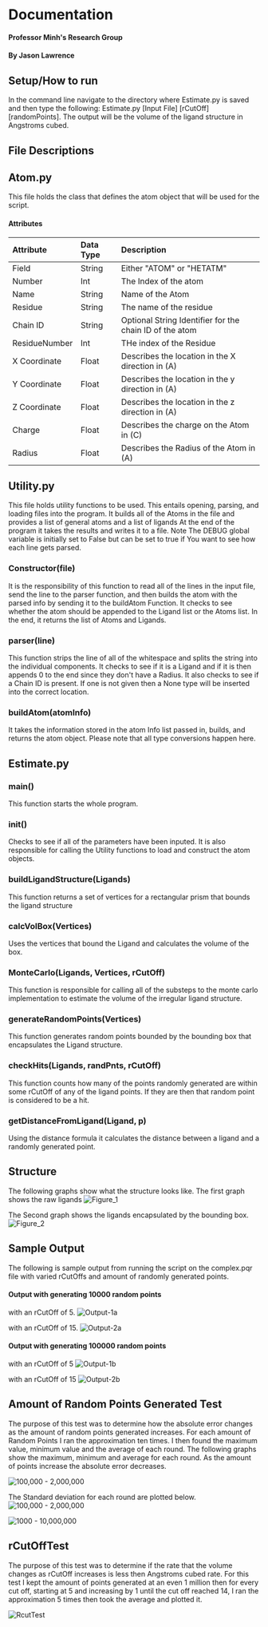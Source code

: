 # Documentation
#### Professor Minh's Research Group
#### By Jason Lawrence

## Setup/How to run
In the command line navigate to the directory where Estimate.py is saved and then type the following: Estimate.py [Input File] [rCutOff] [randomPoints].
The output will be the volume of the ligand structure in Angstroms cubed.

## File Descriptions

## Atom.py

This file holds the class that defines the atom object that will be used for the script.

#### Attributes
|Attribute|Data Type|Description|
|:--------|:--------|:----------|
|Field        |String   |Either "ATOM" or "HETATM" |
|Number       |Int      |The Index of the atom     |
|Name         |String   |Name of the Atom          |
|Residue      |String   |The name of the residue   |
|Chain ID     |String   |Optional String Identifier for the chain ID of the atom|
|ResidueNumber|Int      |THe index of the Residue  |
|X Coordinate |Float    |Describes the location in the X direction in (A)|
|Y Coordinate |Float    |Describes the location in the y direction in (A)|
|Z Coordinate |Float    |Describes the location in the z direction in (A)|
|Charge       |Float    |Describes the charge on the Atom in (C)|
|Radius       |Float    |Describes the Radius of the Atom in (A)|

## Utility.py

This file holds utility functions to be used. This entails opening, parsing, and loading files into the program.
It builds all of the Atoms in the file and provides a list of general atoms and a list of ligands
At the end of the program it takes the results and writes it to a file. Note The DEBUG global variable is initially set to False but can be set to true if You want to see how each line gets parsed.

### Constructor(file)
It is the responsibility of this function to read all of the lines in the input file, send the line to the parser function, and then builds the atom with the parsed info by sending it to the buildAtom Function. 
It checks to see whether the atom should be appended to the Ligand list or the Atoms list. 
In the end, it returns the list of Atoms and Ligands.

### parser(line)
This function strips the line of all of the whitespace and splits the string into the individual components.
It checks to see if it is a Ligand and if it is then appends 0 to the end since they don't have a Radius.
It also checks to see if a Chain ID is present. If one is not given then a None type will be inserted into the correct location.  

### buildAtom(atomInfo)
It takes the information stored in the atom Info list passed in, builds, and returns the atom object.
Please note that all type conversions happen here.

## Estimate.py

### main()
This function starts the whole program.

### init()
Checks to see if all of the parameters have been inputed. It is also responsible for calling the Utility functions to load and construct the atom objects.

### buildLigandStructure(Ligands)
This function returns a set of vertices for a rectangular prism that bounds the ligand structure

### calcVolBox(Vertices)
Uses the vertices that bound the Ligand and calculates the volume of the box.

### MonteCarlo(Ligands, Vertices, rCutOff)
This function is responsible for calling all of the substeps to the monte carlo implementation to estimate the volume of the irregular ligand structure. 

### generateRandomPoints(Vertices)
This function generates random points bounded by the bounding box that encapsulates the Ligand structure.

### checkHits(Ligands, randPnts, rCutOff)
This function counts how many of the points randomly generated are within some rCutOff of any of the ligand points. If they are then that random point is considered to be a hit. 

### getDistanceFromLigand(Ligand, p)
Using the distance formula it calculates the distance between a ligand and a randomly generated point.

## Structure
The following graphs show what the structure looks like. The first graph shows the raw ligands
![Figure_1](C:\Users\Jason\Desktop\Projects\Research\VolumeApprox\Documentation\Ligands.png)

The Second graph shows the ligands encapsulated by the bounding box.
![Figure_2](C:\Users\Jason\Desktop\Projects\Research\VolumeApprox\Documentation\Figure1.png)

## Sample Output
The following is sample output from running the script on the complex.pqr file with varied rCutOffs and amount of randomly generated points.

#### Output with generating 10000 random points
with an rCutOff of 5.
![Output-1a](C:\Users\Jason\Desktop\Projects\Research\VolumeApprox\Documentation\rCutOff-5.png)

with an rCutOff of 15.
![Output-2a](C:\Users\Jason\Desktop\Projects\Research\VolumeApprox\Documentation\rCutOff-15.png)

#### Output with generating 100000 random points
with an rCutOff of 5
![Output-1b](C:\Users\Jason\Desktop\Projects\Research\VolumeApprox\Documentation\rCutOff-5b.png)

with an rCutOff of 15
![Output-2b](C:\Users\Jason\Desktop\Projects\Research\VolumeApprox\Documentation\rCutOff-15b.png)

## Amount of Random Points Generated Test
The purpose of this test was to determine how the absolute error changes as the amount of random points generated increases. 
For each amount of Random Points I ran the approximation ten times. I then found the maximum value, minimum value and the average of each round. 
The following graphs show the maximum, minimum and average for each round. As the amount of points increase the absolute error decreases. 

![100,000 - 2,000,000](C:\Users\Jason\Desktop\Projects\Research\VolumeApprox\Documentation\randomNumGen2.png)

The Standard deviation for each round are plotted below.
![100,000 - 2,000,000](C:\Users\Jason\Desktop\Projects\Research\VolumeApprox\Documentation\StdDev.png)

![1000 - 10,000,000](C:\Users\Jason\Desktop\Projects\Research\VolumeApprox\Documentation\randomNumGen1.png)

## rCutOffTest
The purpose of this test was to determine if the rate that the volume changes as rCutOff increases is less then Angstroms cubed rate.
For this test I kept the amount of points generated at an even 1 million then for every cut off, starting at 5 and increasing by 1 until the cut off reached 14, I ran the approximation 5 times then took the average and plotted it. 

![RcutTest](C:\Users\Jason\Desktop\Projects\Research\VolumeApprox\Documentation\rCutOffTest.png)




